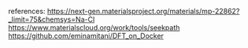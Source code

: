 references:
https://next-gen.materialsproject.org/materials/mp-22862?_limit=75&chemsys=Na-Cl
https://www.materialscloud.org/work/tools/seekpath
https://github.com/eminamitani/DFT_on_Docker
